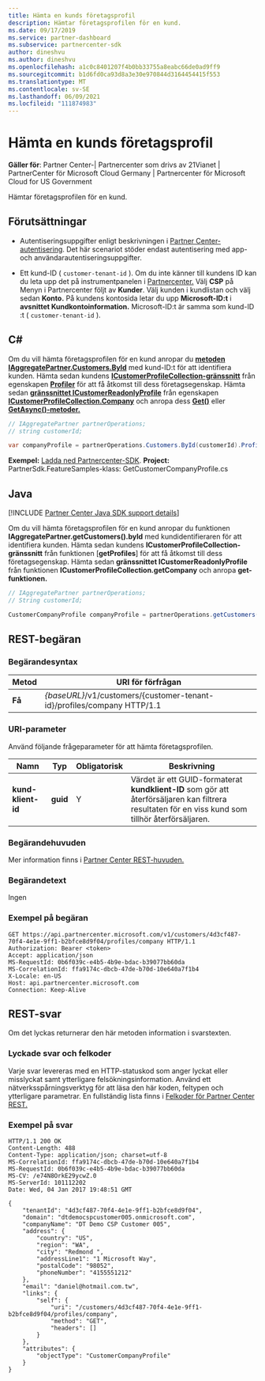 ```yaml
---
title: Hämta en kunds företagsprofil
description: Hämtar företagsprofilen för en kund.
ms.date: 09/17/2019
ms.service: partner-dashboard
ms.subservice: partnercenter-sdk
author: dineshvu
ms.author: dineshvu
ms.openlocfilehash: a1c0c8401207f4b0bb33755a8eabc66de0ad9ff9
ms.sourcegitcommit: b1d6fd0ca93d8a3e30e970844d3164454415f553
ms.translationtype: MT
ms.contentlocale: sv-SE
ms.lasthandoff: 06/09/2021
ms.locfileid: "111874983"
---
```

# <a name="get-a-customers-company-profile"></a>Hämta en kunds företagsprofil

**Gäller för**: Partner Center-| Partnercenter som drivs av 21Vianet | PartnerCenter för Microsoft Cloud Germany | Partnercenter för Microsoft Cloud for US Government

Hämtar företagsprofilen för en kund.

## <a name="prerequisites"></a>Förutsättningar

- Autentiseringsuppgifter enligt beskrivningen i [Partner Center-autentisering](partner-center-authentication.md). Det här scenariot stöder endast autentisering med app- och användarautentiseringsuppgifter.

- Ett kund-ID ( `customer-tenant-id` ). Om du inte känner till kundens ID kan du leta upp det på instrumentpanelen i [Partnercenter.](https://partner.microsoft.com/dashboard) Välj **CSP** på Menyn i Partnercenter följt av **Kunder**. Välj kunden i kundlistan och välj sedan **Konto.** På kundens kontosida letar du upp **Microsoft-ID:t** i **avsnittet Kundkontoinformation.** Microsoft-ID:t är samma som kund-ID :t ( `customer-tenant-id` ).

## <a name="c"></a>C\#

Om du vill hämta företagsprofilen för en kund anropar du [**metoden IAggregatePartner.Customers.ById**](/dotnet/api/microsoft.store.partnercenter.customers.icustomercollection.byid) med kund-ID:t för att identifiera kunden. Hämta sedan kundens [**ICustomerProfileCollection-gränssnitt**](/dotnet/api/microsoft.store.partnercenter.customers.profiles.icustomerprofilecollection) från egenskapen [**Profiler**](/dotnet/api/microsoft.store.partnercenter.customers.icustomer.profiles) för att få åtkomst till dess företagsegenskap. Hämta sedan [**gränssnittet ICustomerReadonlyProfile**](/dotnet/api/microsoft.store.partnercenter.customers.profiles.icustomerreadonlyprofile-1) från egenskapen [**ICustomerProfileCollection.Company**](/dotnet/api/microsoft.store.partnercenter.customers.profiles.icustomerprofilecollection.company) och anropa dess [**Get()**](/dotnet/api/microsoft.store.partnercenter.customers.profiles.icustomerreadonlyprofile-1.get) eller [**GetAsync()-metoder.**](/dotnet/api/microsoft.store.partnercenter.customers.profiles.icustomerreadonlyprofile-1.getasync)

``` csharp
// IAggregatePartner partnerOperations;
// string customerId;

var companyProfile = partnerOperations.Customers.ById(customerId).Profiles.Company.Get();
```

**Exempel:** [Ladda ned Partnercenter-SDK](https://go.microsoft.com/fwlink/p/?LinkId=746681). **Project:** PartnerSdk.FeatureSamples-klass: GetCustomerCompanyProfile.cs 

## <a name="java"></a>Java

[!INCLUDE [Partner Center Java SDK support details](../includes/java-sdk-support.md)]

Om du vill hämta företagsprofilen för en kund anropar du funktionen **IAggregatePartner.getCustomers().byId** med kundidentifieraren för att identifiera kunden. Hämta sedan kundens **ICustomerProfileCollection-gränssnitt** från funktionen [**getProfiles**] för att få åtkomst till dess företagsegenskap. Hämta sedan **gränssnittet ICustomerReadonlyProfile** från funktionen **ICustomerProfileCollection.getCompany** och anropa **get-funktionen.**

```java
// IAggregatePartner partnerOperations;
// String customerId;

CustomerCompanyProfile companyProfile = partnerOperations.getCustomers().byId(customerId).getProfiles().getCompany().get();
```

## <a name="rest-request"></a>REST-begäran

### <a name="request-syntax"></a>Begärandesyntax

| Metod  | URI för förfrågan                                                             |
|---------|-------------------------------------------------------------------------|
| **Få** | *{baseURL}*/v1/customers/{customer-tenant-id}/profiles/company HTTP/1.1 |

### <a name="uri-parameter"></a>URI-parameter

Använd följande frågeparameter för att hämta företagsprofilen.

| Namn                   | Typ     | Obligatorisk | Beskrivning                                                                                                                                            |
|------------------------|----------|----------|--------------------------------------------------------------------------------------------------------------------------------------------------------|
| **kund-klient-id** | **guid** | Y        | Värdet är ett GUID-formaterat **kundklient-ID** som gör att återförsäljaren kan filtrera resultaten för en viss kund som tillhör återförsäljaren. |

### <a name="request-headers"></a>Begärandehuvuden

Mer information finns i [Partner Center REST-huvuden.](headers.md)

### <a name="request-body"></a>Begärandetext

Ingen

### <a name="request-example"></a>Exempel på begäran

```http
GET https://api.partnercenter.microsoft.com/v1/customers/4d3cf487-70f4-4e1e-9ff1-b2bfce8d9f04/profiles/company HTTP/1.1
Authorization: Bearer <token>
Accept: application/json
MS-RequestId: 0b6f039c-e4b5-4b9e-bdac-b39077bb60da
MS-CorrelationId: ffa9174c-dbcb-47de-b70d-10e640a7f1b4
X-Locale: en-US
Host: api.partnercenter.microsoft.com
Connection: Keep-Alive
```

## <a name="rest-response"></a>REST-svar

Om det lyckas returnerar den här metoden information i svarstexten.

### <a name="response-success-and-error-codes"></a>Lyckade svar och felkoder

Varje svar levereras med en HTTP-statuskod som anger lyckat eller misslyckat samt ytterligare felsökningsinformation. Använd ett nätverksspårningsverktyg för att läsa den här koden, feltypen och ytterligare parametrar. En fullständig lista finns i [Felkoder för Partner Center REST.](error-codes.md)

### <a name="response-example"></a>Exempel på svar

```http
HTTP/1.1 200 OK
Content-Length: 488
Content-Type: application/json; charset=utf-8
MS-CorrelationId: ffa9174c-dbcb-47de-b70d-10e640a7f1b4
MS-RequestId: 0b6f039c-e4b5-4b9e-bdac-b39077bb60da
MS-CV: /e74N8OrkE29ycwZ.0
MS-ServerId: 101112202
Date: Wed, 04 Jan 2017 19:48:51 GMT

{
    "tenantId": "4d3cf487-70f4-4e1e-9ff1-b2bfce8d9f04",
    "domain": "dtdemocspcustomer005.onmicrosoft.com",
    "companyName": "DT Demo CSP Customer 005",
    "address": {
        "country": "US",
        "region": "WA",
        "city": "Redmond ",
        "addressLine1": "1 Microsoft Way",
        "postalCode": "98052",
        "phoneNumber": "4155551212"
    },
    "email": "daniel@hotmail.com.tw",
    "links": {
        "self": {
            "uri": "/customers/4d3cf487-70f4-4e1e-9ff1-b2bfce8d9f04/profiles/company",
            "method": "GET",
            "headers": []
        }
    },
    "attributes": {
        "objectType": "CustomerCompanyProfile"
    }
}
```
